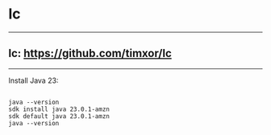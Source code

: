 # lc

------------------------------------------------------------------
lc: https://github.com/timxor/lc
------------------------------------------------------------------


------------------------------------------------------------------



Install Java 23:

```

java --version
sdk install java 23.0.1-amzn
sdk default java 23.0.1-amzn
java --version


```
